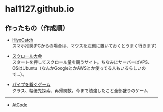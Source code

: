 # hal1127.github.io

## 作ったもの（作成順）

- [HiyoCatch](https://hiyocatch.netlify.app/) <br>
スマホ推奨(PCからの場合は、マウスを左側に置いておくとうまく行きます)

- [スクロール大会](https://scroll-tournament.halucky.net/) <br>
スタートを押してスクロール量を競うサイト。ちなみにサーバーはVPS、OSはUbuntu（なんかGoogleとかAWSとか使ってる人もいるらしいので...）。

- [パイプを繋ぐゲーム](https://hal1127.github.io/pipe-game) <br>
クラス、幅優先探索、再帰関数。今まで勉強したこと全部盛りのゲーム

---

- [AtCode](https://atcoder.jp/users/Haruki11)
